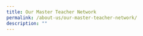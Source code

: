 ```yaml
---
title: Our Master Teacher Network
permalink: /about-us/our-master-teacher-network/
description: ""
---
```

